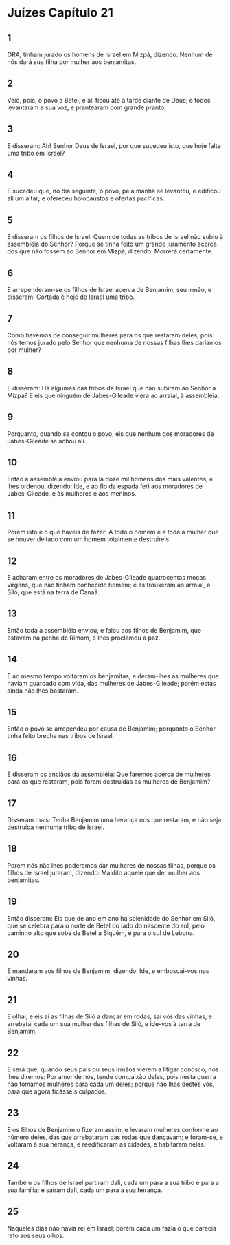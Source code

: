 # Juízes Capítulo 21

## 1
ORA, tinham jurado os homens de Israel em Mizpá, dizendo: Nenhum de nós dará sua filha por mulher aos benjamitas.

## 2
Veio, pois, o povo a Betel, e ali ficou até à tarde diante de Deus; e todos levantaram a sua voz, e prantearam com grande pranto,

## 3
E disseram: Ah! Senhor Deus de Israel, por que sucedeu isto, que hoje falte uma tribo em Israel?

## 4
E sucedeu que, no dia seguinte, o povo, pela manhã se levantou, e edificou ali um altar; e ofereceu holocaustos e ofertas pacíficas.

## 5
E disseram os filhos de Israel: Quem de todas as tribos de Israel não subiu à assembléia do Senhor? Porque se tinha feito um grande juramento acerca dos que não fossem ao Senhor em Mizpá, dizendo: Morrerá certamente.

## 6
E arrependeram-se os filhos de Israel acerca de Benjamim, seu irmão, e disseram: Cortada é hoje de Israel uma tribo.

## 7
Como havemos de conseguir mulheres para os que restaram deles, pois nós temos jurado pelo Senhor que nenhuma de nossas filhas lhes daríamos por mulher?

## 8
E disseram: Há algumas das tribos de Israel que não subiram ao Senhor a Mizpá? E eis que ninguém de Jabes-Gileade viera ao arraial, à assembléia.

## 9
Porquanto, quando se contou o povo, eis que nenhum dos moradores de Jabes-Gileade se achou ali.

## 10
Então a assembléia enviou para lá doze mil homens dos mais valentes, e lhes ordenou, dizendo: Ide, e ao fio da espada feri aos moradores de Jabes-Gileade, e às mulheres e aos meninos.

## 11
Porém isto é o que haveis de fazer: A todo o homem e a toda a mulher que se houver deitado com um homem totalmente destruireis.

## 12
E acharam entre os moradores de Jabes-Gileade quatrocentas moças virgens, que não tinham conhecido homem; e as trouxeram ao arraial, a Siló, que está na terra de Canaã.

## 13
Então toda a assembléia enviou, e falou aos filhos de Benjamim, que estavam na penha de Rimom, e lhes proclamou a paz.

## 14
E ao mesmo tempo voltaram os benjamitas; e deram-lhes as mulheres que haviam guardado com vida, das mulheres de Jabes-Gileade; porém estas ainda não lhes bastaram.

## 15
Então o povo se arrependeu por causa de Benjamim; porquanto o Senhor tinha feito brecha nas tribos de Israel.

## 16
E disseram os anciãos da assembléia: Que faremos acerca de mulheres para os que restaram, pois foram destruídas as mulheres de Benjamim?

## 17
Disseram mais: Tenha Benjamim uma herança nos que restaram, e não seja destruída nenhuma tribo de Israel.

## 18
Porém nós não lhes poderemos dar mulheres de nossas filhas, porque os filhos de Israel juraram, dizendo: Maldito aquele que der mulher aos benjamitas.

## 19
Então disseram: Eis que de ano em ano há solenidade do Senhor em Siló, que se celebra para o norte de Betel do lado do nascente do sol, pelo caminho alto que sobe de Betel a Siquém, e para o sul de Lebona.

## 20
E mandaram aos filhos de Benjamim, dizendo: Ide, e emboscai-vos nas vinhas.

## 21
E olhai, e eis aí as filhas de Siló a dançar em rodas, saí vós das vinhas, e arrebatai cada um sua mulher das filhas de Siló, e ide-vos à terra de Benjamim.

## 22
E será que, quando seus pais ou seus irmãos vierem a litigar conosco, nós lhes diremos: Por amor de nós, tende compaixão deles, pois nesta guerra não tomamos mulheres para cada um deles; porque não lhas destes vós, para que agora ficásseis culpados.

## 23
E os filhos de Benjamim o fizeram assim, e levaram mulheres conforme ao número deles, das que arrebataram das rodas que dançavam; e foram-se, e voltaram à sua herança, e reedificaram as cidades, e habitaram nelas.

## 24
Também os filhos de Israel partiram dali, cada um para a sua tribo e para a sua família; e saíram dali, cada um para a sua herança.

## 25
Naqueles dias não havia rei em Israel; porém cada um fazia o que parecia reto aos seus olhos.

